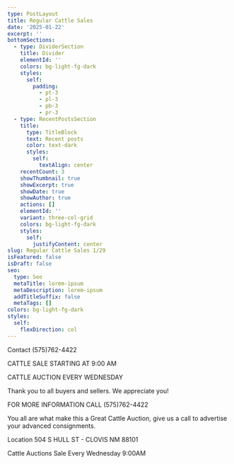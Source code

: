 ```yaml
---
type: PostLayout
title: Regular Cattle Sales
date: '2025-01-22'
excerpt: ''
bottomSections:
  - type: DividerSection
    title: Divider
    elementId: ''
    colors: bg-light-fg-dark
    styles:
      self:
        padding:
          - pt-3
          - pl-3
          - pb-3
          - pr-3
  - type: RecentPostsSection
    title:
      type: TitleBlock
      text: Recent posts
      color: text-dark
      styles:
        self:
          textAlign: center
    recentCount: 3
    showThumbnail: true
    showExcerpt: true
    showDate: true
    showAuthor: true
    actions: []
    elementId: ''
    variant: three-col-grid
    colors: bg-light-fg-dark
    styles:
      self:
        justifyContent: center
slug: Regular Cattle Sales 1/29
isFeatured: false
isDraft: false
seo:
  type: Seo
  metaTitle: lorem-ipsum
  metaDescription: lorem-ipsum
  addTitleSuffix: false
  metaTags: []
colors: bg-light-fg-dark
styles:
  self:
    flexDirection: col
---
```

Contact (575)762-4422


CATTLE SALE STARTING AT 9:00 AM

CATTLE AUCTION EVERY WEDNESDAY

Thank you to all buyers and sellers. We appreciate you!

FOR MORE INFORMATION CALL (575)762-4422

You all are what make this a Great Cattle Auction, give us a call to advertise your advanced consignments.

Location 504 S HULL ST - CLOVIS NM 88101

Cattle Auctions Sale Every Wednesday 9:00AM
